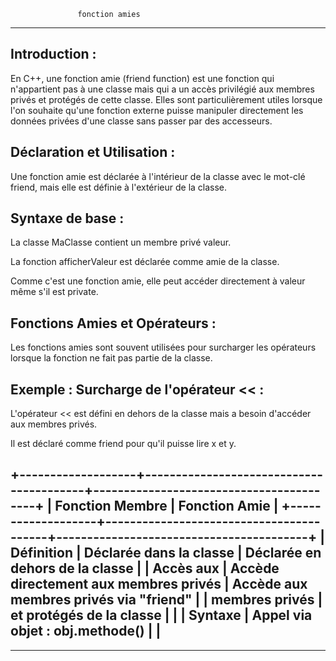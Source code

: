 				   fonction amies
******************************************************************************************

Introduction :
--------------

En C++, une fonction amie (friend function) est une fonction qui n'appartient pas 
à une classe mais qui a un accès privilégié aux membres privés et protégés de cette classe. 
Elles sont particulièrement utiles lorsque l'on souhaite qu'une fonction externe puisse 
manipuler directement les données privées d'une classe sans passer par des accesseurs.

Déclaration et Utilisation :
----------------------------

Une fonction amie est déclarée à l'intérieur de la classe avec le mot-clé friend, 
mais elle est définie à l'extérieur de la classe.

Syntaxe de base :
-----------------

La classe MaClasse contient un membre privé valeur.

La fonction afficherValeur est déclarée comme amie de la classe.

Comme c'est une fonction amie, elle peut accéder directement à valeur même s'il est private.

Fonctions Amies et Opérateurs :
-------------------------------

Les fonctions amies sont souvent utilisées pour surcharger les opérateurs lorsque la fonction 
ne fait pas partie de la classe.

Exemple : Surcharge de l'opérateur << :
---------------------------------------

L'opérateur << est défini en dehors de la classe mais a besoin d'accéder aux membres privés.

Il est déclaré comme friend pour qu'il puisse lire x et y.


+-------------------+-----------------------------------------+-----------------------------------------+                  |         Fonction Membre                 |         Fonction Amie                   |
+-------------------+-----------------------------------------+-----------------------------------------+
| Définition       | Déclarée dans la classe                 | Déclarée en dehors de la classe        |
| Accès aux       | Accède directement aux membres privés    | Accède aux membres privés via "friend" |
| membres privés  | et protégés de la classe                 |                                        |
| Syntaxe         | Appel via objet : obj.methode()          |                                        |
-------------------------------------------------------------------------------------------------------


**********************************************************************************
